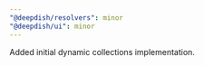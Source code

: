 ```yaml
---
"@deepdish/resolvers": minor
"@deepdish/ui": minor
---
```


Added initial dynamic collections implementation.
